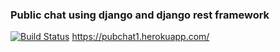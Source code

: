 ### Public chat using django and django rest framework
[![Build Status](https://travis-ci.com/stPhoenix/public_chat.svg?branch=main)](https://travis-ci.com/stPhoenix/public_chat)
https://pubchat1.herokuapp.com/




